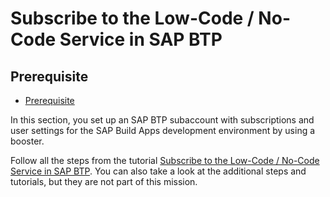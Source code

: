 


# Subscribe to the Low-Code / No-Code Service in SAP BTP

## Prerequisite 
- [Prerequisite](pre-requisite.md)


In this section, you set up an SAP BTP subaccount with subscriptions and user settings for the SAP Build Apps development environment by using a booster.

Follow all the steps from the tutorial [Subscribe to the Low-Code / No-Code Service in SAP BTP](https://developers.sap.com/tutorials/appgyver-subscribe-service.html). You can also take a look at the additional steps and tutorials, but they are not part of this mission.


